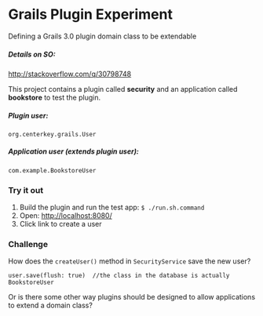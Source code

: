 # Grails Plugin Experiment
Defining a Grails 3.0 plugin domain class to be extendable

##### Details on SO:
http://stackoverflow.com/q/30798748

This project contains a plugin called **security** and an application called **bookstore** to test the plugin.

##### Plugin user:

    org.centerkey.grails.User

##### Application user (extends plugin user):

    com.example.BookstoreUser

### Try it out

1. Build the plugin and run the test app:  `$ ./run.sh.command`
1. Open: [http://localhost:8080/](http://localhost:8080/)
1. Click link to create a user

### Challenge

How does the `createUser()` method in `SecurityService` save the new user?

    user.save(flush: true)  //the class in the database is actually BookstoreUser

Or is there some other way plugins should be designed to allow applications to extend a domain class?
